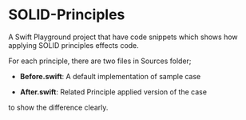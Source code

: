 # SOLID-Principles

A Swift Playground project that have code snippets which shows how applying SOLID principles effects code.

For each principle, there are two files in Sources folder;

 - **Before.swift**: A default implementation of sample case

 - **After.swift**: Related Principle applied version of the case

to show the difference clearly.
